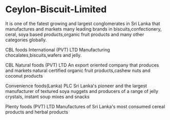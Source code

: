 # Ceylon-Biscuit-Limited
It is one of the fatest growing and largest conglomerates in Sri Lanka that manufactures and markets many leading brands in biscuits,confectionery, ceral, soya based products,organic fruit products and many other categories globally.

CBL foods International (PVT) LTD
Manufacturing chocalates,biscuits,wafers and jelly.

CBL Natural foods (PVT) LTD
An export oriented company that produces and markets natural certified organic fruit products,cashew nuts and coconut products

Convenience foods(Lanka) PLC
Sri Lanka's pioneer and the largest manufacturer of textured soya nuggets and producers of a range of jelly crystals, instant soup mixes and snacks

Plenty foods (PVT) LTD
Manufactures of Sri Lanka's most consumed cereal products and herbal products
